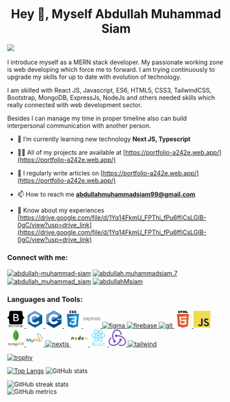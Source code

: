 <h1 align="center">Hey 👋, Myself Abdullah Muhammad Siam</h1>
<img src="https://media.licdn.com/dms/image/D5616AQGavNqHF-1-bA/profile-displaybackgroundimage-shrink_350_1400/0/1693723536147?e=1702512000&v=beta&t=FXUvGgSDVa28gBTftdv7mb57oN_O8FAI3wYYs_Qc1aM"/>

I introduce myself as a MERN stack developer. My passionate working zone is web developing which force me to forward. I am trying continuously to upgrade my skills for up to date with evolution of technology.

I am skilled with React JS, Javascript, ES6, HTML5, CSS3, TailwindCSS, Bootstrap, MongoDB, ExpressJs, NodeJs and others needed skills which really connected with web development sector. 

Besides I can manage my time in proper timeline also can build interpersonal communication with another person.


- 🌱 I’m currently learning new technology **Next JS, Typescript**

- 👨‍💻 All of my projects are available at [https://portfolio-a242e.web.app/](https://portfolio-a242e.web.app/)

- 📝 I regularly write articles on [https://portfolio-a242e.web.app/](https://portfolio-a242e.web.app/)

- 📫 How to reach me **abdullahmuhammadsiam99@gmail.com**

- 📄 Know about my experiences [https://drive.google.com/file/d/1Yq14FkmU_FPThi_fPu6ffiCsLGIB-0gC/view?usp=drive_link](https://drive.google.com/file/d/1Yq14FkmU_FPThi_fPu6ffiCsLGIB-0gC/view?usp=drive_link)

<h3 align="left">Connect with me:</h3>
<p align="left">
<a href="https://linkedin.com/in/abdullah-muhammad-siam" target="blank"><img align="center" src="https://raw.githubusercontent.com/rahuldkjain/github-profile-readme-generator/master/src/images/icons/Social/linked-in-alt.svg" alt="abdullah-muhammad-siam" height="30" width="40" /></a>
<a href="https://fb.com/abdullah.muhammadsiam.7" target="blank"><img align="center" src="https://raw.githubusercontent.com/rahuldkjain/github-profile-readme-generator/master/src/images/icons/Social/facebook.svg" alt="abdullah.muhammadsiam.7" height="30" width="40" /></a>
<a href="https://instagram.com/abdullah_muhammad_siam" target="blank"><img align="center" src="https://raw.githubusercontent.com/rahuldkjain/github-profile-readme-generator/master/src/images/icons/Social/instagram.svg" alt="abdullah_muhammad_siam" height="30" width="40" /></a>
<a href="https://github.com/abdullahMsiam" target="blank"><img align="center" src="https://raw.githubusercontent.com/rahuldkjain/github-profile-readme-generator/master/src/images/icons/Social/github.svg" alt="abdullahMsiam" height="30" width="40" /></a>
</p>

<h3 align="left">Languages and Tools:</h3>
<p align="left"> <a href="https://getbootstrap.com" target="_blank" rel="noreferrer"> <img src="https://raw.githubusercontent.com/devicons/devicon/master/icons/bootstrap/bootstrap-plain-wordmark.svg" alt="bootstrap" width="40" height="40"/> </a> <a href="https://www.cprogramming.com/" target="_blank" rel="noreferrer"> <img src="https://raw.githubusercontent.com/devicons/devicon/master/icons/c/c-original.svg" alt="c" width="40" height="40"/> </a> <a href="https://www.w3schools.com/cpp/" target="_blank" rel="noreferrer"> <img src="https://raw.githubusercontent.com/devicons/devicon/master/icons/cplusplus/cplusplus-original.svg" alt="cplusplus" width="40" height="40"/> </a> <a href="https://www.w3schools.com/css/" target="_blank" rel="noreferrer"> <img src="https://raw.githubusercontent.com/devicons/devicon/master/icons/css3/css3-original-wordmark.svg" alt="css3" width="40" height="40"/> </a> <a href="https://expressjs.com" target="_blank" rel="noreferrer"> <img src="https://raw.githubusercontent.com/devicons/devicon/master/icons/express/express-original-wordmark.svg" alt="express" width="40" height="40"/> </a> <a href="https://www.figma.com/" target="_blank" rel="noreferrer"> <img src="https://www.vectorlogo.zone/logos/figma/figma-icon.svg" alt="figma" width="40" height="40"/> </a> <a href="https://firebase.google.com/" target="_blank" rel="noreferrer"> <img src="https://www.vectorlogo.zone/logos/firebase/firebase-icon.svg" alt="firebase" width="40" height="40"/> </a> <a href="https://git-scm.com/" target="_blank" rel="noreferrer"> <img src="https://www.vectorlogo.zone/logos/git-scm/git-scm-icon.svg" alt="git" width="40" height="40"/> </a> <a href="https://www.w3.org/html/" target="_blank" rel="noreferrer"> <img src="https://raw.githubusercontent.com/devicons/devicon/master/icons/html5/html5-original-wordmark.svg" alt="html5" width="40" height="40"/> </a> <a href="https://developer.mozilla.org/en-US/docs/Web/JavaScript" target="_blank" rel="noreferrer"> <img src="https://raw.githubusercontent.com/devicons/devicon/master/icons/javascript/javascript-original.svg" alt="javascript" width="40" height="40"/> </a> <a href="https://www.mongodb.com/" target="_blank" rel="noreferrer"> <img src="https://raw.githubusercontent.com/devicons/devicon/master/icons/mongodb/mongodb-original-wordmark.svg" alt="mongodb" width="40" height="40"/> </a> <a href="https://www.mysql.com/" target="_blank" rel="noreferrer"> <img src="https://raw.githubusercontent.com/devicons/devicon/master/icons/mysql/mysql-original-wordmark.svg" alt="mysql" width="40" height="40"/> </a> <a href="https://nextjs.org/" target="_blank" rel="noreferrer"> <img src="https://cdn.worldvectorlogo.com/logos/nextjs-2.svg" alt="nextjs" width="40" height="40"/> </a> <a href="https://nodejs.org" target="_blank" rel="noreferrer"> <img src="https://raw.githubusercontent.com/devicons/devicon/master/icons/nodejs/nodejs-original-wordmark.svg" alt="nodejs" width="40" height="40"/> </a> <a href="https://reactjs.org/" target="_blank" rel="noreferrer"> <img src="https://raw.githubusercontent.com/devicons/devicon/master/icons/react/react-original-wordmark.svg" alt="react" width="40" height="40"/> </a> <a href="https://redux.js.org" target="_blank" rel="noreferrer"> <img src="https://raw.githubusercontent.com/devicons/devicon/master/icons/redux/redux-original.svg" alt="redux" width="40" height="40"/> </a> <a href="https://tailwindcss.com/" target="_blank" rel="noreferrer"> <img src="https://www.vectorlogo.zone/logos/tailwindcss/tailwindcss-icon.svg" alt="tailwind" width="40" height="40"/> </a> </p>


[![trophy](https://github-profile-trophy.vercel.app/?username=abdullahMsiam)](https://github.com/ryo-ma/github-profile-trophy)

[![Top Langs](https://github-readme-stats.vercel.app/api/top-langs/?username=abdullahMsiam)](https://github.com/anuraghazra/github-readme-stats) ![GitHub stats](https://github-readme-stats.vercel.app/api?username=abdullahMsiam&show_icons=true&count_private=true) 
 

![GitHub streak stats](https://streak-stats.demolab.com/?user=abdullahMsiam)  
![GitHub metrics](https://metrics.lecoq.io/abdullahMsiam)  


